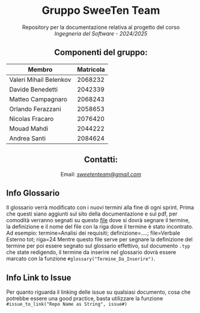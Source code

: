 <!-- <p align="center">
<img style="width: 140px" src="./logo/logo.png">
</p> -->
<h1 align="center">Gruppo SweeTen Team</h1>

<p align="center">Repository per la documentazione relativa al progetto del corso <br><em>Ingegneria del Software - 2024/2025</em></p>

<h2 align="center">Componenti del gruppo:</h2>

<div align="center">

| Membro                 | Matricola |
| ---------------------- | --------- |
| Valeri Mihail Belenkov | 2068232   |
| Davide Benedetti       | 2042339   |
| Matteo Campagnaro      | 2068243   |
| Orlando Ferazzani      | 2058653   |
| Nicolas Fracaro        | 2076420   |
| Mouad Mahdi            | 2044222   |
| Andrea Santi           | 2084624   |

</div>

<h2 align="center">Contatti:</h2>
<p align="center">Email: <a href="mailto:sweetenteam@gmail.com"><em>sweetenteam@gmail.com</em></a></p>

## Info Glossario

Il glossario verrà modificato con i nuovi termini alla fine di ogni sprint. Prima che questi siano aggiunti sul sito della documentazione e sul pdf, per comodità verranno segnati su questo [file](https://docs.google.com/document/d/1atQFORGYhcyEjSux-ayQt6pXwaoOZ9Yg5InpzcLYwZ4/edit?usp=sharing) dove si dovrà segnare il termine, la definizione e il nome del file con la riga dove il termine è stato incontrato. Ad esempio: termine=Analisi dei requisiti;  definizione=....; file=Verbale Esterno tot; riga=24
Mentre questo file serve per segnare la definizione del termine per poi essere segnato sul glossario effettivo, sul documento `.typ` che state redigendo, il termine da inserire nel glossario dovrà essere marcato con la funzione ```#glossary("Termine_Da_Inserire")```. 

## Info Link to Issue

Per quanto riguarda il linking delle issue su qualsiasi documento, cosa che potrebbe essere una good practice, basta utilizzare la funzione `#issue_to_link("Repo Name as String", issue#)`

